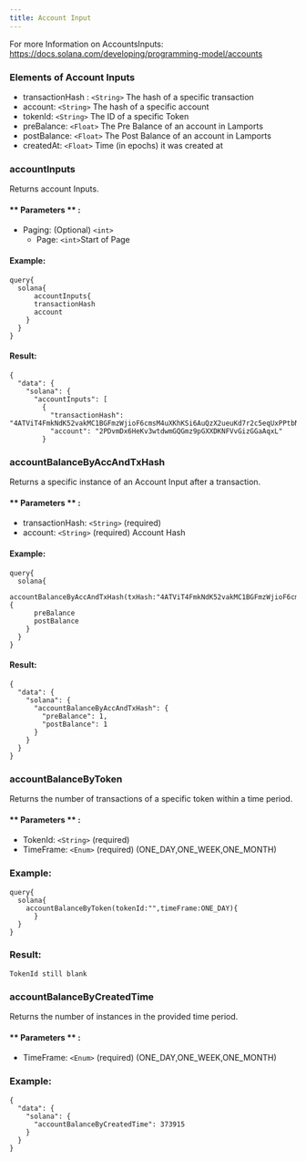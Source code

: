 ```yaml
---
title: Account Input
---
```


For more Information on AccountsInputs: https://docs.solana.com/developing/programming-model/accounts



### Elements of Account Inputs
* transactionHash : `<String>` The hash of a specific transaction
* account: `<String>` The hash of a specific account
* tokenId: `<String>` The ID of a specific Token
* preBalance: `<Float>` The Pre Balance of an account in Lamports
* postBalance: `<Float>` The Post Balance of an account in Lamports
* createdAt: `<Float>` Time (in epochs) it was created at  


### accountInputs
Returns account Inputs. 

#### ** Parameters ** : 
* Paging: (Optional) `<int>` 
  - Page: `<int>`Start of Page 

#### Example:
```
query{
  solana{
	  accountInputs{
      transactionHash
      account
    }
  }
}
```


#### Result:
```
{
  "data": {
    "solana": {
      "accountInputs": [
        {
          "transactionHash": "4ATViT4FmkNdK52vakMC1BGFmzWjioF6cmsM4uXKhKSi6AuQzX2ueuKd7r2c5eqUxPPtbNCwJnH6nhAhLsj955YF",
          "account": "2PDvmDx6HeKv3wtdwmGQGmz9pGXXDKNFVvGizGGaAqxL"
        }
```

### accountBalanceByAccAndTxHash
Returns a specific instance of an Account Input after a transaction.

#### ** Parameters ** : 
* transactionHash: `<String>` (required)
* account: `<String>` (required) Account Hash

#### Example:
```
query{
  solana{
	  accountBalanceByAccAndTxHash(txHash:"4ATViT4FmkNdK52vakMC1BGFmzWjioF6cmsM4uXKhKSi6AuQzX2ueuKd7r2c5eqUxPPtbNCwJnH6nhAhLsj955YF",accHash:"SysvarS1otHashes111111111111111111111111111"){
      preBalance
      postBalance
    }
  }
}
```

#### Result:
```
{
  "data": {
    "solana": {
      "accountBalanceByAccAndTxHash": {
        "preBalance": 1,
        "postBalance": 1
      }
    }
  }
}
```


### accountBalanceByToken
Returns the number of transactions of a specific token within a time period.

#### ** Parameters ** : 
* TokenId: `<String>` (required)
* TimeFrame: `<Enum>` (required) (ONE_DAY,ONE_WEEK,ONE_MONTH)


### Example: 
```
query{
  solana{
	accountBalanceByToken(tokenId:"",timeFrame:ONE_DAY){
	  }
  }
}
```

### Result:
```
TokenId still blank 
```

### accountBalanceByCreatedTime
Returns the number of instances in the provided time period.

#### ** Parameters ** : 
* TimeFrame: `<Enum>` (required) (ONE_DAY,ONE_WEEK,ONE_MONTH)

### Example: 
```
{
  "data": {
    "solana": {
      "accountBalanceByCreatedTime": 373915
    }
  }
}
```






